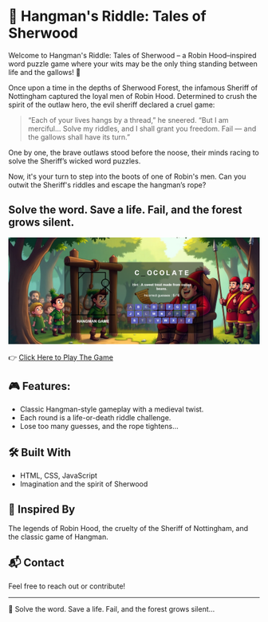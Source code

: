 # 🏹 Hangman's Riddle: Tales of Sherwood

Welcome to Hangman's Riddle: Tales of Sherwood – a Robin Hood–inspired word puzzle game where your wits may be the only thing standing between life and the gallows! 🏹

Once upon a time in the depths of Sherwood Forest, the infamous Sheriff of Nottingham captured the loyal men of Robin Hood. Determined to crush the spirit of the outlaw hero, the evil sheriff declared a cruel game:

> “Each of your lives hangs by a thread,” he sneered. “But I am merciful... Solve my riddles, and I shall grant you freedom. Fail — and the gallows shall have its turn.”

One by one, the brave outlaws stood before the noose, their minds racing to solve the Sheriff’s wicked word puzzles.

Now, it's your turn to step into the boots of one of Robin's men. Can you outwit the Sheriff's riddles and escape the hangman’s rope?

## Solve the word. Save a life. Fail, and the forest grows silent.

<p align="center">
  <img src="images/Screenshot.png" width="700"/>
</p>


  👉 [Click Here to Play The Game](https://rashadul-islam-code.github.io/Hangman-s-Riddle-Tales-of-Sherwood/)



## 🎮 Features:

- Classic Hangman-style gameplay with a medieval twist.
- Each round is a life-or-death riddle challenge.
- Lose too many guesses, and the rope tightens...

## 🛠️ Built With

- HTML, CSS, JavaScript
- Imagination and the spirit of Sherwood

## 🧠 Inspired By

The legends of Robin Hood, the cruelty of the Sheriff of Nottingham, and the classic game of Hangman.

## 📬 Contact

Feel free to reach out or contribute!

---

🎯 Solve the word. Save a life. Fail, and the forest grows silent...


